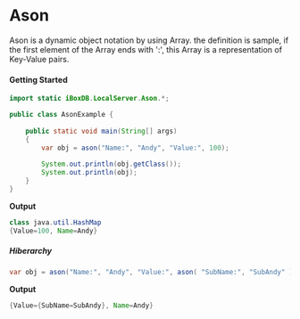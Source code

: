 # Ason

Ason is a dynamic object notation by using Array. the definition is sample, if the first element of the Array ends with ':', this Array is a representation of Key-Value pairs.

#### Getting Started

```java
import static iBoxDB.LocalServer.Ason.*;

public class AsonExample {
     
    public static void main(String[] args)
    {
        var obj = ason("Name:", "Andy", "Value:", 100);
                
        System.out.println(obj.getClass());
        System.out.println(obj);
    }
}
```

**Output**

```java
class java.util.HashMap
{Value=100, Name=Andy}
```

##### Hiberarchy

```java
var obj = ason("Name:", "Andy", "Value:", ason( "SubName:", "SubAndy" ) );
```

**Output**

```java
{Value={SubName=SubAndy}, Name=Andy}
```


